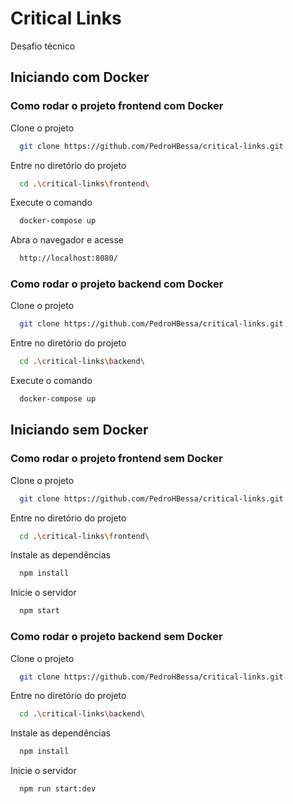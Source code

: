 
# Critical Links

Desafio técnico

## Iniciando com Docker

### Como rodar o projeto frontend com Docker

Clone o projeto

```bash
  git clone https://github.com/PedroHBessa/critical-links.git
```

Entre no diretório do projeto

```bash
  cd .\critical-links\frontend\
```

Execute o comando

```bash
  docker-compose up
```

Abra o navegador e acesse

```bash
  http://localhost:8080/
```

### Como rodar o projeto backend com Docker

Clone o projeto

```bash
  git clone https://github.com/PedroHBessa/critical-links.git
```

Entre no diretório do projeto

```bash
  cd .\critical-links\backend\
```

Execute o comando

```bash
  docker-compose up
```

## Iniciando sem Docker

### Como rodar o projeto frontend sem Docker

Clone o projeto

```bash
  git clone https://github.com/PedroHBessa/critical-links.git
```

Entre no diretório do projeto

```bash
  cd .\critical-links\frontend\
```

Instale as dependências

```bash
  npm install
```

Inicie o servidor

```bash
  npm start
```


### Como rodar o projeto backend sem Docker

Clone o projeto

```bash
  git clone https://github.com/PedroHBessa/critical-links.git
```

Entre no diretório do projeto

```bash
  cd .\critical-links\backend\
```

Instale as dependências

```bash
  npm install
```

Inicie o servidor

```bash
  npm run start:dev
```


